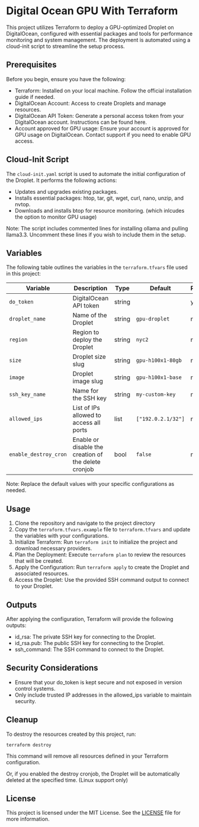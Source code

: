 # Digital Ocean GPU With Terraform

This project utilizes Terraform to deploy a GPU-optimized Droplet on DigitalOcean, configured with essential packages and tools for performance monitoring and system management. The deployment is automated using a cloud-init script to streamline the setup process.

## Prerequisites

Before you begin, ensure you have the following:

- Terraform: Installed on your local machine. Follow the official installation guide if needed.
- DigitalOcean Account: Access to create Droplets and manage resources.
- DigitalOcean API Token: Generate a personal access token from your DigitalOcean account. Instructions can be found here.
- Account approved for GPU usage: Ensure your account is approved for GPU usage on DigitalOcean. Contact support if you need to enable GPU access.

## Cloud-Init Script

The `cloud-init.yaml` script is used to automate the initial configuration of the Droplet. It performs the following actions:

- Updates and upgrades existing packages.
- Installs essential packages: htop, tar, git, wget, curl, nano, unzip, and nvtop.
- Downloads and installs btop for resource monitoring. (which inlcudes the option to monitor GPU usage)

Note: The script includes commented lines for installing ollama and pulling llama3.3. Uncomment these lines if you wish to include them in the setup.

## Variables

The following table outlines the variables in the `terraform.tfvars` file used in this project:

| Variable             | Description                                           | Type   | Default                  | Required |
|----------------------|-------------------------------------------------------|--------|--------------------------|----------|
| `do_token`           | DigitalOcean API token                                | string |                          | yes      |
| `droplet_name`       | Name of the Droplet                                   | string | `gpu-droplet`            | no       |
| `region`             | Region to deploy the Droplet                          | string | `nyc2`                   | no       |
| `size`               | Droplet size slug                                     | string | `gpu-h100x1-80gb`        | no       |
| `image`              | Droplet image slug                                    | string | `gpu-h100x1-base`        | no       |
| `ssh_key_name`       | Name for the SSH key                                  | string | `my-custom-key`          | no       |
| `allowed_ips`        | List of IPs allowed to access all ports               | list   | `["192.0.2.1/32"]`       | no       |
| `enable_destroy_cron`| Enable or disable the creation of the delete cronjob  | bool   | `false`                  | no       |

Note: Replace the default values with your specific configurations as needed.

## Usage

1. Clone the repository and navigate to the project directory
2. Copy the `terraform.tfvars.example` file to `terraform.tfvars` and update the variables with your configurations.
3. Initialize Terraform: Run `terraform init` to initialize the project and download necessary providers.
4. Plan the Deployment: Execute `terraform plan` to review the resources that will be created.
5. Apply the Configuration: Run `terraform apply` to create the Droplet and associated resources.
6. Access the Droplet: Use the provided SSH command output to connect to your Droplet.

## Outputs

After applying the configuration, Terraform will provide the following outputs:

- id_rsa: The private SSH key for connecting to the Droplet.
- id_rsa.pub: The public SSH key for connecting to the Droplet.
- ssh_command: The SSH command to connect to the Droplet.

## Security Considerations

- Ensure that your do_token is kept secure and not exposed in version control systems.
- Only include trusted IP addresses in the allowed_ips variable to maintain security.

## Cleanup

To destroy the resources created by this project, run:

`terraform destroy`

This command will remove all resources defined in your Terraform configuration.

Or, if you enabled the destroy cronjob, the Droplet will be automatically deleted at the specified time. (Linux support only)

## License

This project is licensed under the MIT License. See the [LICENSE](LICENSE) file for more information.